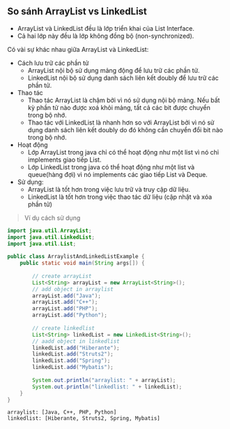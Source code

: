 
## So sánh ArrayList vs LinkedList
- ArrayList và LinkedList đều là lớp triển khai của List Interface. 
- Cả hai lớp này đều là lớp không đồng bộ (non-synchronized).

Có vài sự khác nhau giữa ArrayList và LinkedList:
- Cách lưu trữ các phần tử
    - ArrayList nội bộ sử dụng mảng động để lưu trữ các phần tử.
    - LinkedList nội bộ sử dụng danh sách liên kết doubly để lưu trữ các phần tử.
- Thao tác
    - Thao tác ArrayList là chậm bởi vì nó sử dụng nội bộ mảng. Nếu bất kỳ phần tử nào được xoá khỏi mảng, tất cả các bit được chuyển trong bộ nhớ.
    - Thao tác với LinkedList là nhanh hơn so với ArrayList bởi vì nó sử dụng danh sách liên kết doubly do đó không cần chuyển đổi bit nào trong bộ nhớ.
- Hoạt động
    -  Lớp ArrayList trong java chỉ có thể hoạt động như một list vì nó chỉ implements giao tiếp List.
    - Lớp LinkedList trong java có thể hoạt động như một list và queue(hàng đợi) vì nó implements các giao tiếp List và Deque.
- Sử dụng:
    - ArrayList là tốt hơn trong việc lưu trữ và truy cập dữ liệu.
    - LinkedList là tốt hơn trong việc thao tác dữ liệu (cập nhật và xóa phần tử)

> Ví dụ cách sử dụng

```java
import java.util.ArrayList;
import java.util.LinkedList;
import java.util.List;
 
public class ArraylistAndLinkedListExample {
    public static void main(String args[]) {
 
        // create arrayList
        List<String> arrayList = new ArrayList<String>();
        // add object in arraylist
        arrayList.add("Java");
        arrayList.add("C++");
        arrayList.add("PHP");
        arrayList.add("Python");
 
        // create linkedlist
        List<String> linkedList = new LinkedList<String>();
        // aadd object in linkedlist
        linkedList.add("Hiberante");
        linkedList.add("Struts2");
        linkedList.add("Spring");
        linkedList.add("Mybatis");
 
        System.out.println("arraylist: " + arrayList);
        System.out.println("linkedlist: " + linkedList);
    }
}
```
```
arraylist: [Java, C++, PHP, Python]
linkedlist: [Hiberante, Struts2, Spring, Mybatis]
```